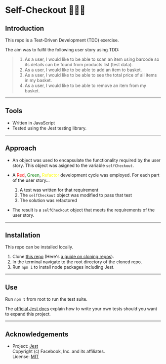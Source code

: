 # Self-Checkout 🍓🥝🍍

## Introduction

This repo is a Test-Driven Development (TDD) exercise.

The aim was to fulfil the following user story using TDD:

>1. As a user, I would like to be able to scan an item using barcode so its details can be found from products list (test data).
>2. As a user, I would like to be able to add an item to basket.
>3. As a user, I would like to be able to see the total price of all items in my basket.
>4. As a user, I would like to be able to remove an item from my basket.

---

## Tools
- Written in JavaScript
- Tested using the Jest testing library.

---

## Approach

- An object was used to encapsulate the functionality required by the user story. This object was asigned to the variable `selfCheckout`.
- A <span style="color:red">Red</span>, <span style="color:green">Green</span>, <span style="color:yellow">Refactor</span> development cycle was employed. For each part of the user story...
    1. A test was written for that requirement
    2. The `selfCheckout` object was modified to pass that test
    3. The solution was refactored

- The result is a `selfCheckout` object that meets the requirements of the user story.

---
## Installation

This repo can be installed locally.

1. Clone [this repo](https://github.com/DevArrowsmith/self-checkout) (Here's [a guide on cloning repos](https://docs.github.com/en/enterprise/2.13/user/articles/cloning-a-repository)).
2. In the terminal navigate to the root directory of the cloned repo.
3. Run `npm i` to install node packages including Jest.

---
## Use

Run `npm t` from root to run the test suite.

The [official Jest docs](https://jestjs.io/) explain how to write your own tests should you want to expand this project.

---

## Acknowledgements

- Project: [Jest](https://github.com/facebook/jest)  
  Copyright (c) Facebook, Inc. and its affiliates.  
  License: [MIT](https://github.com/facebook/jest/blob/master/LICENSE)